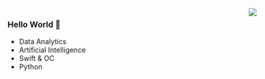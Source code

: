 <img align="right" src="https://github-readme-stats.vercel.app/api/top-langs/?username=ZhangYizhe" />

### Hello World 👋

- Data Analytics
- Artificial Intelligence
- Swift & OC
- Python
